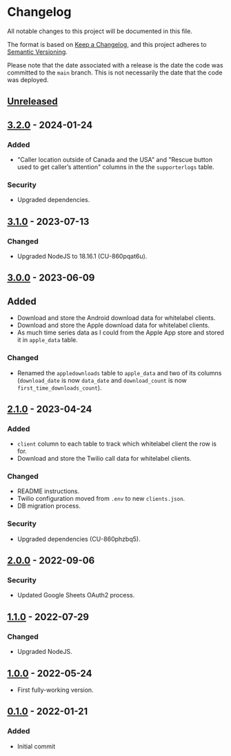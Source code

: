 # Changelog

All notable changes to this project will be documented in this file.

The format is based on [Keep a Changelog](https://keepachangelog.com/en/1.0.0/),
and this project adheres to [Semantic Versioning](https://semver.org/spec/v2.0.0.html).

Please note that the date associated with a release is the date the code
was committed to the `main` branch. This is not necessarily the date that
the code was deployed.

## [Unreleased]

## [3.2.0] - 2024-01-24

### Added

- "Caller location outside of Canada and the USA" and "Rescue button used to get caller’s attention" columns in the the `supporterlogs` table.

### Security

- Upgraded dependencies.

## [3.1.0] - 2023-07-13

### Changed

- Upgraded NodeJS to 18.16.1 (CU-860pqat6u).

## [3.0.0] - 2023-06-09

## Added

- Download and store the Android download data for whitelabel clients.
- Download and store the Apple download data for whitelabel clients.
- As much time series data as I could from the Apple App store and stored it in `apple_data` table.

### Changed

- Renamed the `appledownloads` table to `apple_data` and two of its columns (`download_date` is now `data_date` and `download_count` is now `first_time_downloads_count`).

## [2.1.0] - 2023-04-24

### Added

- `client` column to each table to track which whitelabel client the row is for.
- Download and store the Twilio call data for whitelabel clients.

### Changed

- README instructions.
- Twilio configuration moved from `.env` to new `clients.json`.
- DB migration process.

### Security

- Upgraded dependencies (CU-860phzbq5).

## [2.0.0] - 2022-09-06

### Security

- Updated Google Sheets OAuth2 process.

## [1.1.0] - 2022-07-29

### Changed

- Upgraded NodeJS.

## [1.0.0] - 2022-05-24

- First fully-working version.

## [0.1.0] - 2022-01-21

### Added

- Initial commit

[unreleased]: https://github.com/bravetechnologycoop/brave-app-reporting/compare/v3.2.0...HEAD
[3.2.0]: https://github.com/bravetechnologycoop/brave-app-reporting/compare/v3.1.0...v3.2.0
[3.1.0]: https://github.com/bravetechnologycoop/brave-app-reporting/compare/v3.0.0...v3.1.0
[3.0.0]: https://github.com/bravetechnologycoop/brave-app-reporting/compare/v2.1.0...v3.0.0
[2.1.0]: https://github.com/bravetechnologycoop/brave-app-reporting/compare/v2.0.0...v2.1.0
[2.0.0]: https://github.com/bravetechnologycoop/brave-app-reporting/compare/v1.1.0...v2.0.0
[1.1.0]: https://github.com/bravetechnologycoop/brave-app-reporting/compare/v1.0.0...v1.1.0
[1.0.0]: https://github.com/bravetechnologycoop/brave-app-reporting/compare/v0.1.0...v1.0.0
[0.1.0]: https://github.com/bravetechnologycoop/brave-app-reporting/releases/tag/v0.1.0

